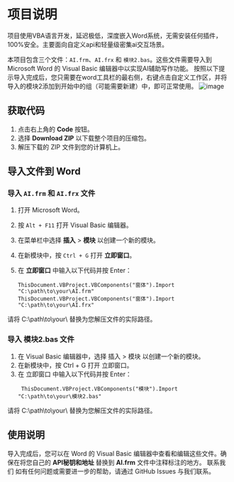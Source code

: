 # 项目说明

项目使用VBA语言开发，延迟极低，深度嵌入Word系统，无需安装任何插件，100%安全。主要面向自定义api和轻量级密集ai交互场景。

本项目包含三个文件：`AI.frm`、`AI.frx` 和 `模块2.bas`。这些文件需要导入到 Microsoft Word 的 Visual Basic 编辑器中以实现AI辅助写作功能。
按照以下提示导入完成后，您只需要在word工具栏的最右侧，右键点击自定义工作区，并将导入的模块2添加到开始中的组（可能需要新建）中，即可正常使用。
![image](https://github.com/user-attachments/assets/431245f3-a714-44e1-bc24-a1780c595dd7)


## 获取代码

1. 点击右上角的 **Code** 按钮。
2. 选择 **Download ZIP** 以下载整个项目的压缩包。
3. 解压下载的 ZIP 文件到您的计算机上。

## 导入文件到 Word

### 导入 `AI.frm` 和 `AI.frx` 文件

1. 打开 Microsoft Word。
2. 按 `Alt + F11` 打开 Visual Basic 编辑器。
3. 在菜单栏中选择 **插入** > **模块** 以创建一个新的模块。
4. 在新模块中，按 `Ctrl + G` 打开 **立即窗口**。
5. 在 **立即窗口** 中输入以下代码并按 Enter：

   ```vba
   ThisDocument.VBProject.VBComponents("窗体").Import "C:\path\to\your\AI.frm"
   ThisDocument.VBProject.VBComponents("窗体").Import "C:\path\to\your\AI.frx"
请将 C:\path\to\your\ 替换为您解压文件的实际路径。
### 导入 模块2.bas 文件
1. 在 Visual Basic 编辑器中，选择 插入 > 模块 以创建一个新的模块。
2. 在新模块中，按 Ctrl + G 打开 立即窗口。
3. 在 立即窗口 中输入以下代码并按 Enter：
   ```vba
    ThisDocument.VBProject.VBComponents("模块").Import "C:\path\to\your\模块2.bas"
请将 C:\path\to\your\ 替换为您解压文件的实际路径。
## 使用说明
导入完成后，您可以在 Word 的 Visual Basic 编辑器中查看和编辑这些文件。确保在将您自己的 **API秘钥和地址** 替换到 **AI.frm** 文件中注释标注的地方。
联系我们
如有任何问题或需要进一步的帮助，请通过 GitHub Issues 与我们联系。
